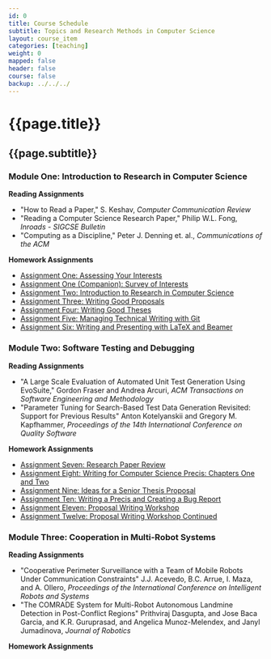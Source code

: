 ```yaml
---
id: 0 
title: Course Schedule
subtitle: Topics and Research Methods in Computer Science 
layout: course_item 
categories: [teaching]
weight: 0
mapped: false
header: false 
course: false 
backup: ../../../
---
```


# {{page.title}}

## {{page.subtitle}}

### Module One: Introduction to Research in Computer Science

**Reading Assignments**

- "How to Read a Paper," S. Keshav, <em>Computer Communication Review</em>
- "Reading a Computer Science Research Paper," Philip W.L. Fong, <em>Inroads - SIGCSE Bulletin</em>
- "Computing as a Discipline," Peter J. Denning et. al., <em>Communications of the ACM</em>

**Homework Assignments**

<ul>

  <li> <a target="_blank" href ="{{site.baseurl}}teaching/cs580S2015/provide/assignments/assignment1/cs580S2015-assignment1.pdf">Assignment One: Assessing Your Interests</a>

  <li> <a target="_blank" href ="{{site.baseurl}}teaching/cs580S2015/provide/assignments/survey-of-interests-assignment1/cs580S2015-survey.pdf">Assignment One (Companion): Survey of Interests</a>

  <li> <a target="_blank" href ="{{site.baseurl}}teaching/cs580S2015/provide/assignments/assignment2/cs580S2015-assignment2.pdf">Assignment Two: Introduction to Research in Computer Science</a>

  <li> <a target="_blank" href ="{{site.baseurl}}teaching/cs580S2015/provide/assignments/assignment3/cs580S2015-assignment3.pdf">Assignment Three: Writing Good Proposals</a>

  <li> <a target="_blank" href ="{{site.baseurl}}teaching/cs580S2015/provide/assignments/assignment4/cs580S2015-assignment4.pdf">Assignment Four: Writing Good Theses</a>

  <li> <a target="_blank" href ="{{site.baseurl}}teaching/cs580S2015/provide/assignments/assignment5/cs580S2015-assignment5.pdf">Assignment Five: Managing Technical Writing with Git</a>

  <li> <a target="_blank" href ="{{site.baseurl}}teaching/cs580S2015/provide/assignments/assignment6/cs580S2015-assignment6.pdf">Assignment Six: Writing and Presenting with LaTeX and Beamer</a>

</ul>

### Module Two: Software Testing and Debugging 

**Reading Assignments**

- "A Large Scale Evaluation of Automated Unit Test Generation Using EvoSuite," Gordon Fraser and Andrea Arcuri, <em>ACM Transactions on Software Engineering and Methodology</em>
- "Parameter Tuning for Search-Based Test Data Generation Revisited: Support for Previous Results" Anton Kotelyanskii and Gregory M. Kapfhammer, <em>Proceedings of the 14th International Conference on Quality Software</em>

**Homework Assignments**

<ul>

  <li> <a target="_blank" href ="{{site.baseurl}}teaching/cs580S2015/provide/assignments/assignment7/cs580S2015-assignment7.pdf">Assignment Seven: Research Paper Review</a>

  <li> <a target="_blank" href ="{{site.baseurl}}teaching/cs580S2015/provide/assignments/assignment8/cs580S2015-assignment8.pdf">Assignment Eight: Writing for Computer Science Precis: Chapters One and Two</a>

  <li> <a target="_blank" href ="{{site.baseurl}}teaching/cs580S2015/provide/assignments/assignment9/cs580S2015-assignment9.pdf">Assignment Nine: Ideas for a Senior Thesis Proposal</a>

  <li> <a target="_blank" href ="{{site.baseurl}}teaching/cs580S2015/provide/assignments/assignment10/cs580S2015-assignment10.pdf">Assignment Ten: Writing a Precis and Creating a Bug Report</a>

  <li> <a target="_blank" href ="{{site.baseurl}}teaching/cs580S2015/provide/assignments/assignment11/cs580S2015-assignment11.pdf">Assignment Eleven: Proposal Writing Workshop</a>

  <li> <a target="_blank" href ="{{site.baseurl}}teaching/cs580S2015/provide/assignments/assignment12/cs580S2015-assignment12.pdf">Assignment Twelve: Proposal Writing Workshop Continued</a>

</ul>

### Module Three:  Cooperation in Multi-Robot Systems

**Reading Assignments**

- "Cooperative Perimeter Surveillance with a Team of Mobile Robots Under Communication Constraints" J.J. Acevedo, B.C. Arrue, I. Maza, and A. Ollero, <em>Proceedings of the International Conference on Intelligent Robots and Systems</em>
- "The COMRADE System for Multi-Robot Autonomous Landmine Detection in Post-Conflict Regions" Prithviraj Dasgupta, and Jose Baca Garcia, and K.R. Guruprasad, and Angelica Munoz-Melendex, and Janyl Jumadinova, <em>Journal of Robotics</em>

**Homework Assignments**

